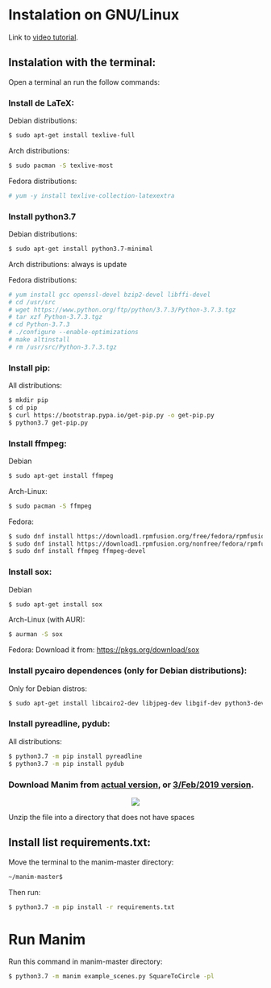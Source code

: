 # Instalation on GNU/Linux

Link to [video tutorial](https://www.youtube.com/watch?v=z_WJaHYH66M).


## Instalation with the terminal:
Open a terminal an run the follow commands:

### Install de LaTeX:
Debian distributions:
```sh
$ sudo apt-get install texlive-full
```
Arch distributions:
```sh
$ sudo pacman -S texlive-most
```
Fedora distributions:
```sh
# yum -y install texlive-collection-latexextra
```

### Install python3.7
Debian distributions:
```sh
$ sudo apt-get install python3.7-minimal
```

Arch distributions: always is update

Fedora distributions:
```sh
# yum install gcc openssl-devel bzip2-devel libffi-devel
# cd /usr/src
# wget https://www.python.org/ftp/python/3.7.3/Python-3.7.3.tgz
# tar xzf Python-3.7.3.tgz
# cd Python-3.7.3
# ./configure --enable-optimizations
# make altinstall
# rm /usr/src/Python-3.7.3.tgz
```

### Install pip:
All distributions:
```sh
$ mkdir pip
$ cd pip
$ curl https://bootstrap.pypa.io/get-pip.py -o get-pip.py
$ python3.7 get-pip.py
```

### Install ffmpeg:
Debian
```sh
$ sudo apt-get install ffmpeg
```
Arch-Linux:
```sh
$ sudo pacman -S ffmpeg
```
Fedora:
```sh
$ sudo dnf install https://download1.rpmfusion.org/free/fedora/rpmfusion-free-release-$(rpm -E %fedora).noarch.rpm
$ sudo dnf install https://download1.rpmfusion.org/nonfree/fedora/rpmfusion-nonfree-release-$(rpm -E %fedora).noarch.rpm
$ sudo dnf install ffmpeg ffmpeg-devel
```


### Install sox:
Debian
```sh
$ sudo apt-get install sox
```
Arch-Linux (with AUR):
```sh
$ aurman -S sox
```
Fedora:
Download it from: https://pkgs.org/download/sox

### Install pycairo dependences (only for Debian distributions):
Only for Debian distros:
```sh
$ sudo apt-get install libcairo2-dev libjpeg-dev libgif-dev python3-dev libffi-dev
```

### Install pyreadline, pydub:
All distributions:
```sh
$ python3.7 -m pip install pyreadline
$ python3.7 -m pip install pydub
```

### Download Manim from [actual version](https://github.com/3b1b/manim), or [3/Feb/2019 version](https://github.com/3b1b/manim/tree/3b088b12843b7a4459fe71eba96b70edafb7aa78).

<p align="center"><img src ="/English/0_instalation/gnuLinux/gifs/manimDescarga.png" /></p>

Unzip the file into a directory that does not have spaces

## Install list requirements.txt:
Move the terminal to the manim-master directory:

```sh
~/manim-master$
```

Then run:

```sh
$ python3.7 -m pip install -r requirements.txt
```

# Run Manim

Run this command in manim-master directory:

```sh
$ python3.7 -m manim example_scenes.py SquareToCircle -pl
```

